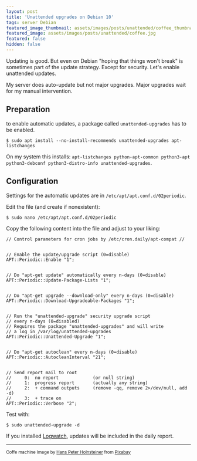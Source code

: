 ```yaml
---
layout: post
title: 'Unattended upgrades on Debian 10'
tags: server Debian
featured_image_thumbnail: assets/images/posts/unattended/coffee_thumbnail.jpg
featured_image: assets/images/posts/unattended/coffee.jpg
featured: false
hidden: false
---
```


Updating is good. But even on Debian "hoping that things won't break" is sometimes part of the update strategy. Except for security. Let's enable unattended updates. 

<!--more-->

My server does auto-update but not major upgrades. Major upgrades wait for my manual intervention.

## Preparation

to enable automatic updates, a package called `unattended-upgrades` has to be enabled.

```
$ sudo apt install --no-install-recommends unattended-upgrades apt-listchanges
```

On my system this installs: `apt-listchanges python-apt-common python3-apt python3-debconf python3-distro-info unattended-upgrades`.

## Configuration

Settings for the automatic updates are in `/etc/apt/apt.conf.d/02periodic`.

Edit the file (and create if nonexistent):

```
$ sudo nano /etc/apt/apt.conf.d/02periodic
```

Copy the following content into the file and adjust to your liking:

```
// Control parameters for cron jobs by /etc/cron.daily/apt-compat //


// Enable the update/upgrade script (0=disable)
APT::Periodic::Enable "1";


// Do "apt-get update" automatically every n-days (0=disable)
APT::Periodic::Update-Package-Lists "1";


// Do "apt-get upgrade --download-only" every n-days (0=disable)
APT::Periodic::Download-Upgradeable-Packages "1";


// Run the "unattended-upgrade" security upgrade script
// every n-days (0=disabled)
// Requires the package "unattended-upgrades" and will write
// a log in /var/log/unattended-upgrades
APT::Periodic::Unattended-Upgrade "1";


// Do "apt-get autoclean" every n-days (0=disable)
APT::Periodic::AutocleanInterval "21";


// Send report mail to root
//     0:  no report             (or null string)
//     1:  progress report       (actually any string)
//     2:  + command outputs     (remove -qq, remove 2>/dev/null, add -d)
//     3:  + trace on
APT::Periodic::Verbose "2";
```

Test with:

```
$ sudo unattended-upgrade -d
```

If you installed [Logwatch](/posts/2-Logwatch), updates will be included in the daily report.

---

<small>Coffe machine Image by <a href="https://pixabay.com/users/holnsteiner-5407239/?utm_source=link-attribution&amp;utm_medium=referral&amp;utm_campaign=image&amp;utm_content=2329366">Hans Peter Holnsteiner</a> from <a href="https://pixabay.com/?utm_source=link-attribution&amp;utm_medium=referral&amp;utm_campaign=image&amp;utm_content=2329366">Pixabay</a></small>
